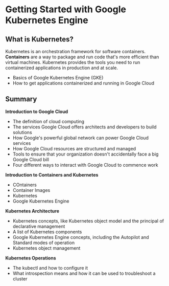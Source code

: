 <h1>Getting Started with Google Kubernetes Engine</h1>
<h2>What is Kubernetes?</h2>

Kubernetes is an orchestration framework for software containers. **Containers** are a way to package and run code that's more efficient than virtual machines. Kubernetes provides the tools you need to run containerized applications in production and at scale.

* Basics of Google Kubernetes Engine (GKE)
* How to get applications containerized and running in Google Cloud

<h2>Summary</h2>

**Introduction to Google Cloud**
* The definition of cloud computing
* The services Google Cloud offers architects and developers to build solutions
* How Google's powerful global network can power Google Cloud services
* How Google Cloud resources are structured and managed
* Tools to ensure that your organization doesn't accidentally face a big Google Cloud bill
* Four different ways to interact with Google Cloud to commence work

**Introduction to Containers and Kubernetes**
* COntainers
* Container Images
* Kubernetes
* Google Kubernetes Engine

**Kubernetes Architecture**
* Kubernetes concepts, like Kubernetes object model and the principal of declarative management
* A list of Kubernetes components
* Google Kubernetes Engine concepts, including the Autopilot and Standard modes of operation
* Kubernetes object management

**Kubernetes Operations**
* The kubectl and how to configure it
* What introspection means and how it can be used to troubleshoot a cluster